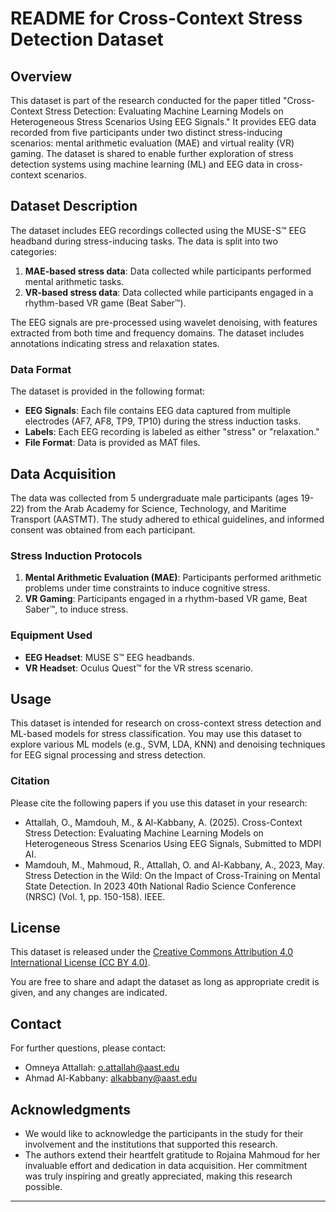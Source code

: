 # README for Cross-Context Stress Detection Dataset

## Overview

This dataset is part of the research conducted for the paper titled "Cross-Context Stress Detection: Evaluating Machine Learning Models on Heterogeneous Stress Scenarios Using EEG Signals." It provides EEG data recorded from five participants under two distinct stress-inducing scenarios: mental arithmetic evaluation (MAE) and virtual reality (VR) gaming. The dataset is shared to enable further exploration of stress detection systems using machine learning (ML) and EEG data in cross-context scenarios.

## Dataset Description

The dataset includes EEG recordings collected using the MUSE-S™ EEG headband during stress-inducing tasks. The data is split into two categories:
1. **MAE-based stress data**: Data collected while participants performed mental arithmetic tasks.
2. **VR-based stress data**: Data collected while participants engaged in a rhythm-based VR game (Beat Saber™).

The EEG signals are pre-processed using wavelet denoising, with features extracted from both time and frequency domains. The dataset includes annotations indicating stress and relaxation states.

### Data Format

The dataset is provided in the following format:

- **EEG Signals**: Each file contains EEG data captured from multiple electrodes (AF7, AF8, TP9, TP10) during the stress induction tasks.
- **Labels**: Each EEG recording is labeled as either "stress" or "relaxation."
- **File Format**: Data is provided as MAT files.
<!-- - **Feature Extraction**: Additional files containing derived features from time-frequency analysis (e.g., median frequency, power spectral moments, etc.). -->

<!-- ### Columns in EEG Data --> 

<!-- - **Timestamp**: The time at which each data point was recorded. --> 
<!-- - **Electrode Data**: Signal readings from each electrode (AF7, AF8, TP9, TP10). --> 
<!-- - **Labels**: Stress/relaxation labels for each signal segment. --> 

## Data Acquisition

The data was collected from 5 undergraduate male participants (ages 19-22) from the Arab Academy for Science, Technology, and Maritime Transport (AASTMT). The study adhered to ethical guidelines, and informed consent was obtained from each participant.

### Stress Induction Protocols
1. **Mental Arithmetic Evaluation (MAE)**: Participants performed arithmetic problems under time constraints to induce cognitive stress.
2. **VR Gaming**: Participants engaged in a rhythm-based VR game, Beat Saber™, to induce stress.

### Equipment Used
- **EEG Headset**: MUSE S™ EEG headbands.
- **VR Headset**: Oculus Quest™ for the VR stress scenario.

## Usage

This dataset is intended for research on cross-context stress detection and ML-based models for stress classification. You may use this dataset to explore various ML models (e.g., SVM, LDA, KNN) and denoising techniques for EEG signal processing and stress detection.

### Citation

Please cite the following papers if you use this dataset in your research:

- Attallah, O., Mamdouh, M., & Al-Kabbany, A. (2025). Cross-Context Stress Detection: Evaluating Machine Learning Models on Heterogeneous Stress Scenarios Using EEG Signals, Submitted to MDPI AI.
- Mamdouh, M., Mahmoud, R., Attallah, O. and Al-Kabbany, A., 2023, May. Stress Detection in the Wild: On the Impact of Cross-Training on Mental State Detection. In 2023 40th National Radio Science Conference (NRSC) (Vol. 1, pp. 150-158). IEEE.

## License

This dataset is released under the [Creative Commons Attribution 4.0 International License (CC BY 4.0)](https://creativecommons.org/licenses/by/4.0/).

You are free to share and adapt the dataset as long as appropriate credit is given, and any changes are indicated.

## Contact

For further questions, please contact:
- Omneya Attallah: o.attallah@aast.edu
- Ahmad Al-Kabbany: alkabbany@aast.edu

## Acknowledgments

- We would like to acknowledge the participants in the study for their involvement and the institutions that supported this research.
- The authors extend their heartfelt gratitude to Rojaina Mahmoud for her invaluable effort and dedication in data acquisition. Her commitment was truly inspiring and greatly appreciated, making this research possible.

---
